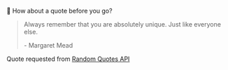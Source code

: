 📣 How about a quote before you go?

> Always remember that you are absolutely unique. Just like everyone else.
>
> <p>- Margaret Mead</p>

Quote requested from [Random Quotes API](https://github.com/lukePeavey/quotable)
